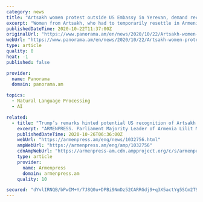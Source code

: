 ```yaml
---
category: news
title: "Artsakh women protest outside US Embassy in Yerevan, demand recognition of Artsakh"
excerpt: "Women from Artsakh, who had to temporarily resettle in Armenia because of the Azerbaijani-Turkish military aggression, on Wednesday staged a protest outside the US Embassy in Yerevan, calling on the United States to take efforts to recognize Artsakh’s independence."
publishedDateTime: 2020-10-22T11:37:00Z
originalUrl: "https://www.panorama.am/en/news/2020/10/22/Artsakh-women-protest-US-Embassy/2386111"
webUrl: "https://www.panorama.am/en/news/2020/10/22/Artsakh-women-protest-US-Embassy/2386111"
type: article
quality: 0
heat: -1
published: false

provider:
  name: Panorama
  domain: panorama.am

topics:
  - Natural Language Processing
  - AI

related:
  - title: "Trump’s remarks hinted potential US recognition of Artsakh independence, Armenian top lawmakers say"
    excerpt: "ARMENPRESS. Parliament Majority Leader of Armenia Lilit Makunts, who is also the Chair of the Armenia-United States parliamentary friendship group, says she believes that the October 25 remarks by US President Donald Trump in New Hampshire on Armenians and Artsakh is a hint for a potential recognition of Artsakh by the United States."
    publishedDateTime: 2020-10-26T06:36:00Z
    webUrl: "https://armenpress.am/eng/news/1032756.html"
    ampWebUrl: "https://armenpress.am/eng/amp/1032756"
    cdnAmpWebUrl: "https://armenpress-am.cdn.ampproject.org/c/s/armenpress.am/eng/amp/1032756"
    type: article
    provider:
      name: Armenpress
      domain: armenpress.am
    quality: 10

secured: "dYvlIRNQB/bPwIM+Y/7J8Q0u+DPBi9NmDz52CARRGdj9+q3X5actYg5SCm2T9NHjaRL4bl7CLk+L/cQVFAJ5C5qAhyGgJ2POIQNuEQraETd8+DI5fMNAtL3GW6mVqJD23ejoIrWafpi5yo1kjwn9hLdY6HQ0OO67IG1YamZ89oh1GlnZc7dVOT7QsjQdiiFAAcVzFbXTMjG7Fl7u2wObzQH9CNTPQ/mHQbcJFjUBmHU9j270ikQNkXOqypZyVkqg2rbLNDGNe9KOmuaAFvBoGWfwUNRasvXM+z61BToQumtpB3cPZAFBB3Hj4gl9kABJy3gpNUIuoXSnnP2WJHMXbBDWHLdy1B93MtRWz57LxyA=;uoRclistg5vu4uuhXYl4cw=="
---
```


